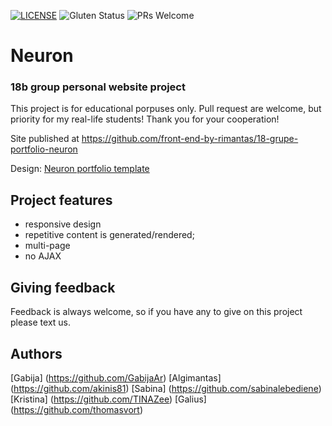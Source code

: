 [![LICENSE](https://img.shields.io/badge/license-MIT-blue.svg?style=flat-square)](https://github.com/belauzas/HTML5-website-template/blob/master/LICENSE.md)
![Gluten Status](https://img.shields.io/badge/Gluten-Free-green.svg)
![PRs Welcome](https://img.shields.io/badge/PRs-welcome-brightgreen.svg)

# Neuron
### 18b group personal website project

This project is for educational porpuses only. Pull request are welcome, but priority for my real-life students! Thank you for your cooperation!

Site published at https://github.com/front-end-by-rimantas/18-grupe-portfolio-neuron

Design: [Neuron portfolio template](http://demo.auburnforest.com/html/neuron/demo/index.html?email=kristinap340%40gmail.com#)


## Project features
- responsive design
- repetitive content is generated/rendered;
- multi-page
- no AJAX

## Giving feedback

Feedback is always welcome, so if you have any to give on this project please text us.

## Authors
[Gabija] (https://github.com/GabijaAr)
[Algimantas] (https://github.com/akinis81)
[Sabina] (https://github.com/sabinalebediene)
[Kristina] (https://github.com/TINAZee)
[Galius] (https://github.com/thomasvort)